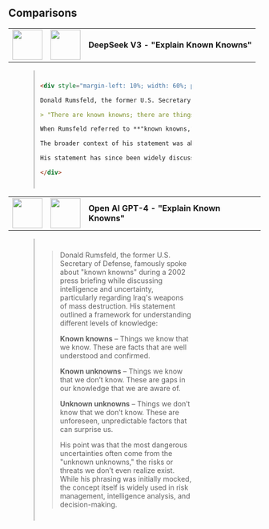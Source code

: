 ## Comparisons

<table style="width: 100%; border-collapse: collapse;">
  <tr>
    <td style="width: 60px;"><img src="https://www.golocalprov.com/cache/images/remote/https_s3.amazonaws.com/media.golocalprov.com/News/Donald_Rumsfeld_US_Army.png" width="60"></td>
    <td style="width: 60px;"><img src="https://custom.typingmind.com/assets/models/deepseek.png" width="60"></td>
    <td><strong>DeepSeek V3 - "Explain Known Knowns"</strong></td>
  </tr>
</table>

<div style="margin-left: 10%; width: 60%; padding: 10px; border-left: 3px solid #ccc;">

```markdown
<div style="margin-left: 10%; width: 60%; padding: 10px; border-left: 3px solid #ccc;">

Donald Rumsfeld, the former U.S. Secretary of Defense, famously discussed the concept of "known knowns" during a press briefing in 2002. His full statement was:

> "There are known knowns; there are things we know we know. We also know there are known unknowns; that is to say, we know there are some things we do not know. But there are also unknown unknowns—the ones we don't know we don't know."

When Rumsfeld referred to **"known knowns,"** he was talking about information or facts that we are aware of and understand. These are things we know with certainty. For example, in a military context, a *known known* might be the capabilities of a particular weapon system or the location of an enemy force.

The broader context of his statement was about the challenges of intelligence and decision-making, particularly in the lead-up to the Iraq War. Rumsfeld was emphasizing the complexity of understanding and anticipating threats, acknowledging that while some information is clear and certain, much remains uncertain or completely unknown.

His statement has since been widely discussed and analyzed, often cited in discussions about **risk management, decision theory, and the limits of knowledge**.

</div>
```


</div>



<table style="width: 100%; border-collapse: collapse;">
  <tr>
    <td style="width: 60px;"><img src="https://www.golocalprov.com/cache/images/remote/https_s3.amazonaws.com/media.golocalprov.com/News/Donald_Rumsfeld_US_Army.png" width="60"></td>
    <td style="width: 60px;"><img src="https://custom.typingmind.com/assets/models/gpt-4.webp" width="60"></td>
    <td><strong>Open AI GPT-4 - "Explain Known Knowns"</strong></td>
  </tr>
</table>

<div style="margin-left: 10%; width: 60%; padding: 10px; border-left: 3px solid #ccc;">

> Donald Rumsfeld, the former U.S. Secretary of Defense, famously spoke about "known knowns" during a 2002 press briefing while discussing intelligence and uncertainty, particularly regarding Iraq's weapons of mass destruction. His statement outlined a framework for understanding different levels of knowledge:
> 
> **Known knowns** – Things we know that we know. These are facts that are well understood and confirmed.
> 
> **Known unknowns** – Things we know that we don’t know. These are gaps in our knowledge that we are aware of.
> 
> **Unknown unknowns** – Things we don’t know that we don’t know. These are unforeseen, unpredictable factors that can surprise us.
> 
> His point was that the most dangerous uncertainties often come from the "unknown unknowns," the risks or threats we don’t even realize exist. While his phrasing was initially mocked, the concept itself is widely used in risk management, intelligence analysis, and decision-making.
